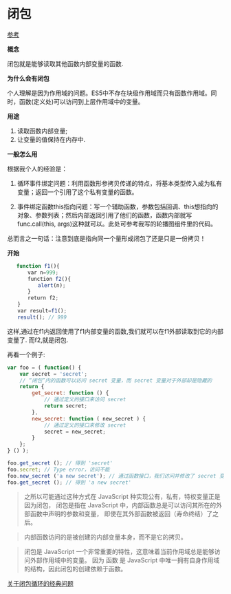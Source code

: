 # 闭包

[参考](http://www.ruanyifeng.com/blog/2009/08/learning_javascript_closures.html)

**概念**

闭包就是能够读取其他函数内部变量的函数.

**为什么会有闭包**

个人理解是因为作用域的问题。ES5中不存在块级作用域而只有函数作用域。同时，函数(定义处)可以访问到上层作用域中的变量。

**用途**

1. 读取函数内部变量;
2. 让变量的值保持在内存中.

**一般怎么用**

根据我个人的经验是：

1. 循环事件绑定问题：利用函数形参拷贝传递的特点，将基本类型传入成为私有变量；返回一个引用了这个私有变量的函数。

2. 事件绑定函数this指向问题：写一个辅助函数，参数包括回调、this想指向的对象、参数列表；然后内部返回引用了他们的函数，函数内部就写func.call(this, args)这种就可以。此处可参考我写的轮播图组件里的代码。

总而言之一句话：注意到底是指向同一个量形成闭包了还是只是一份拷贝！

**开始**

```javascript
   function f1(){
　　　　var n=999;
　　　　function f2(){
　　　　　　alert(n); 
　　　　}
　　　　return f2;
　　}
　　var result=f1();
　　result(); // 999
```

这样,通过在f1内返回使用了f1内部变量的函数,我们就可以在f1外部读取到它的内部变量了.
而f2,就是闭包.

再看一个例子:
```javascript
var foo = ( function() {
    var secret = 'secret';
    // “闭包”内的函数可以访问 secret 变量，而 secret 变量对于外部却是隐藏的
    return {
        get_secret: function () {
            // 通过定义的接口来访问 secret
            return secret;
        },
        new_secret: function ( new_secret ) {
            // 通过定义的接口来修改 secret
            secret = new_secret;
        }
    };
} () );

foo.get_secret (); // 得到 'secret'
foo.secret; // Type error，访问不能
foo.new_secret ('a new secret'); // 通过函数接口，我们访问并修改了 secret 变量
foo.get_secret (); // 得到 'a new secret'
```

> 之所以可能通过这种方式在 JavaScript 种实现公有，私有，特权变量正是因为闭包，
闭包是指在 JavaScript 中，内部函数总是可以访问其所在的外部函数中声明的参数和变量，
即使在其外部函数被返回（寿命终结）了之后。


> 内部函数访问的是被创建的内部变量本身，而不是它的拷贝。


>闭包是 JavaScript 一个非常重要的特性，这意味着当前作用域总是能够访问外部作用域中的变量。 
因为 函数 是 JavaScript 中唯一拥有自身作用域的结构，因此闭包的创建依赖于函数。


[关于闭包循环的经典问题](https://segmentfault.com/a/1190000003818163?utm_source=tuicool&utm_medium=referral)